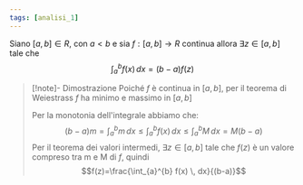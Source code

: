 ```yaml
---
tags: [analisi_1]
---
```

Siano $[a,b]\in R$, con $a<b$ e sia $f:[a,b]\to R$ continua allora $\exists {z} \in {[a,b]}$ tale che 
$$
\int_{a}^{b} f(x) \, dx =(b-a)f(z)
$$
>[!note]- Dimostrazione
>Poiché $f$ è continua in $[a,b]$, per il teorema di Weiestrass $f$ ha minimo e massimo in $[a,b]$
>
>Per la monotonia dell'integrale abbiamo che:
>$$(b-a)m=\int_{a}^{b} m \, dx \leq \int_{a}^{b} f(x) \, dx \leq \int_{a}^{b} M \, dx = M(b-a)$$
>Per il teorema dei valori intermedi, $\exists {z} \in {[a,b]}$  tale che  $f(z)$ è un valore compreso tra m e M di $f$, quindi
>$$f(z)=\frac{\int_{a}^{b} f(x) \, dx}{(b-a)}$$